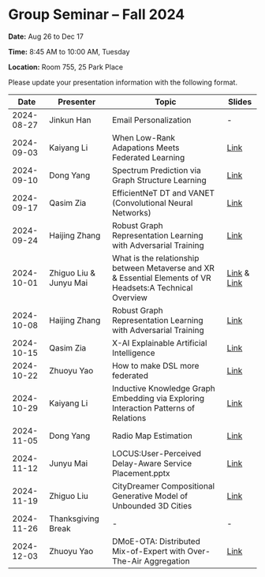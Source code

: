 # Group Seminar – Fall 2024

**Date:** Aug 26 to Dec 17

**Time:** 8:45 AM to 10:00 AM, Tuesday

**Location:** Room 755, 25 Park Place

Please update your presentation information with the following format.

| Date       | Presenter               | Topic                                                        | Slides                                                       |
| ---------- | ----------------------- | ------------------------------------------------------------ | ------------------------------------------------------------ |
| 2024-08-27 | Jinkun Han              | Email Personalization                                        | -                                                            |
| 2024-09-03 | Kaiyang Li              | When Low-Rank Adapations Meets Federated Learning            | [Link](https://github.com/GSUGroup/GroupMeetings_24fall/blob/main/Slides/Kaiyang%20Li/when%20VBLora%20meet%20FL.pptx) |
| 2024-09-10 | Dong Yang               | Spectrum Prediction via Graph Structure Learning             | [Link](https://github.com/GSUGroup/GroupMeetings_24fall/blob/main/Slides/Dong%20Yang/Spectrum_Prediction.pptx) |
| 2024-09-17 | Qasim Zia               | EfficientNeT DT and VANET (Convolutional Neural Networks)    | [Link](https://github.com/GSUGroup/GroupMeetings_24fall/blob/main/Slides/Qasim%20Zia/EfficientNet%20%20-%20%20Read-Only.pptx) |
| 2024-09-24 | Haijing Zhang           | Robust Graph Representation Learning with Adversarial Training | [Link](https://github.com/GSUGroup/GroupMeetings_24fall/blob/main/Slides/Haijing%20Zhang/HaijingZhang_PhDQualifierExam_2024Fall-1.pptx) |
| 2024-10-01 | Zhiguo Liu &  Junyu Mai | What is the relationship between Metaverse and XR   &  Essential Elements of VR Headsets:A Technical Overview | [Link](https://github.com/GSUGroup/GroupMeetings_24fall/blob/main/Slides/Zhiguo%20Liu/What%20is%20the%20relationship%20between%20Metaverse%20and%20XR.pdf) & [Link](https://github.com/GSUGroup/GroupMeetings_24fall/blob/main/Slides/Junyu%20Mai/Essential%20Elements%20of%20VR%20Headsets.pptx) |
| 2024-10-08 | Haijing Zhang           | Robust Graph Representation Learning with Adversarial Training | [Link](https://github.com/GSUGroup/GroupMeetings_24fall/blob/main/Slides/Haijing%20Zhang/HaijingZhang_PhDQualifierExam_2024Fall-2.pptx) |
| 2024-10-15 | Qasim Zia               | X-AI Explainable Artificial Intelligence                     | [Link](https://github.com/GSUGroup/GroupMeetings_24fall/blob/main/Slides/Qasim%20Zia/Research%20Group.pdf) |
| 2024-10-22 | Zhuoyu Yao              | How to make DSL more federated                               | [Link](https://github.com/GSUGroup/GroupMeetings_24fall/blob/main/Slides/Zhuoyu%20Yao/How%20to%20make%20DSL%20more%20federated.pptx) |
| 2024-10-29 | Kaiyang Li              | Inductive Knowledge Graph Embedding via Exploring Interaction Patterns of Relations | [Link](https://github.com/GSUGroup/GroupMeetings_24fall/blob/main/Slides/Kaiyang%20Li/cikm2024.pptx) |
| 2024-11-05 | Dong Yang               | Radio Map Estimation                                         | [Link](https://github.com/GSUGroup/GroupMeetings_24fall/blob/main/Slides/Dong%20Yang/Radio%20Map%20Estimation.pptx) |
| 2024-11-12 | Junyu Mai               | LOCUS:User-Perceived Delay-Aware Service Placement.pptx      | [Link](https://github.com/GSUGroup/GroupMeetings_24fall/blob/main/Slides/Junyu%20Mai/LOCUS%20User-Perceived%20Delay-Aware%20Service%20Placement.pptx) |
| 2024-11-19 | Zhiguo Liu              | CityDreamer Compositional Generative Model of Unbounded 3D Cities | [Link](https://github.com/GSUGroup/GroupMeetings_24fall/blob/main/Slides/Zhiguo%20Liu/CityDreamer%20Compositional%20Generative%20Model%20of%20Unbounded%203D%20Cities(1).pdf) |
| 2024-11-26 | Thanksgiving Break      | -                                                            | -                                                            |
| 2024-12-03 | Zhuoyu Yao              | DMoE-OTA: Distributed Mix-of-Expert with Over-The-Air Aggregation | [Link](https://github.com/GSUGroup/GroupMeetings_24fall/blob/main/Slides/Zhuoyu%20Yao/Slide-1203.pptx) |



